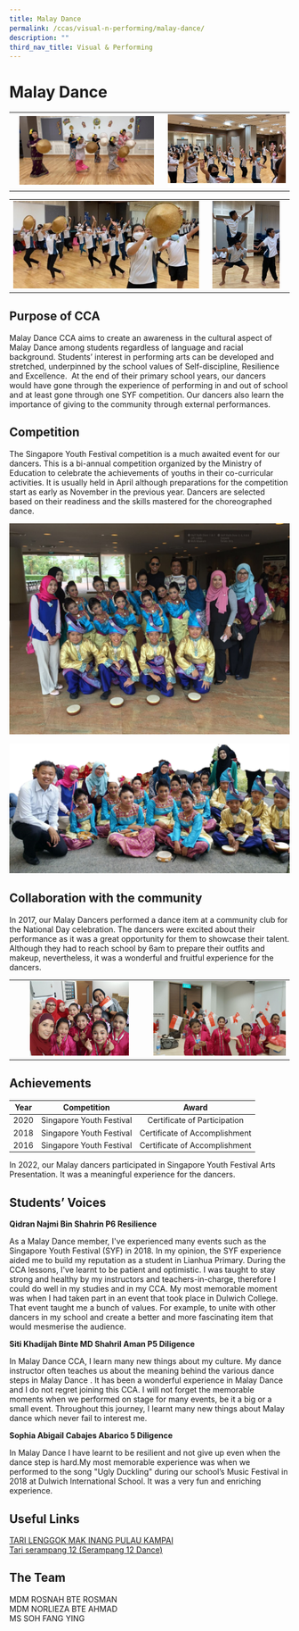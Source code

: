 ```yaml
---
title: Malay Dance
permalink: /ccas/visual-n-performing/malay-dance/
description: ""
third_nav_title: Visual & Performing
---
```

# Malay Dance

|   |   |
|:-:|:-:|
|  <img src="/images/CCAs/Malay%20Dance/Malay%20Dance_1.jpg" style="width:92%"> |  ![](/images/CCAs/Malay%20Dance/Malay%20Dance_2.jpg)   |



|   |   |
|:-:|:-:|
|  ![](/images/CCAs/Malay%20Dance/Malay%20Dance_3.jpg) | <img src="/images/CCAs/Malay%20Dance/Malay%20Dance_4.jpg" style="width:85%">   |

## Purpose of CCA

Malay Dance CCA aims to create an awareness in the cultural aspect of Malay Dance among students regardless of language and racial background. Students’ interest in performing arts can be developed and stretched, underpinned by the school values of Self-discipline, Resilience and Excellence.&nbsp; At the end of their primary school years, our dancers would have gone through the experience of performing in and out of school and at least gone through one SYF competition. Our dancers also learn the importance of giving to the community through external performances.

## Competition

The Singapore Youth Festival competition is a much awaited event for our dancers. This is a bi-annual competition organized by the Ministry of Education to celebrate the achievements of youths in their co-curricular activities. It is usually held in April although preparations for the competition start as early as November in the previous year. Dancers are selected based on their readiness and the skills mastered for the choreographed dance.

![](/images/CCAs/Malay%20Dance/Malay%20Dance_9.jpg) 

![](/images/CCAs/Malay%20Dance/Malay%20Dance_10.png) 

## Collaboration with the community

In 2017, our Malay Dancers performed a dance item at a community club for the National Day celebration. The dancers were excited about their performance as it was a great opportunity for them to showcase their talent. Although they had to reach school by 6am to prepare their outfits and makeup, nevertheless, it was a wonderful and fruitful experience for the dancers.

|   |   |
|:-:|:-:|
| <img src="/images/CCAs/Malay%20Dance/Malay%20Dance_11.jpg" style="width:75%"> |  ![](/images/CCAs/Malay%20Dance/Malay%20Dance_12.jpg)   |


## Achievements

| Year |                Competition                |             Award            |
|:----:|:-------------:|:------------------:|
| 2020 | Singapore Youth Festival  |                  Certificate of Participation            |
| 2018 | Singapore Youth Festival  |            Certificate of Accomplishment                  |
| 2016 |          Singapore Youth Festival         | Certificate of Accomplishment |

In 2022, our Malay dancers participated in Singapore Youth Festival Arts Presentation. It was a meaningful experience for the dancers.


## Students’ Voices

**Qidran Najmi Bin Shahrin P6 Resilience**

As a Malay Dance member, I've experienced many events such as the Singapore Youth Festival (SYF) in 2018. In my opinion, the SYF experience aided me to build my reputation as a student in Lianhua Primary. During the CCA lessons, I've learnt to be patient and optimistic. I was taught to stay strong and healthy by my instructors and teachers-in-charge, therefore I could do well in my studies and in my CCA. My most memorable moment was when I had taken part in an event that took place in Dulwich College. That event taught me a bunch of values. For example, to unite with other dancers in my school and create a better and more fascinating item that would mesmerise the audience.

  

**Siti Khadijah Binte MD Shahril Aman P5 Diligence**

In Malay Dance CCA, I learn many new things about my culture. My dance instructor often teaches us about the meaning behind the various dance steps in Malay Dance . It has been a wonderful experience in Malay Dance and I do not regret joining this CCA. I will not forget the memorable moments when we performed on stage for many events, be it a big or a small event. Throughout this journey, I learnt many new things about Malay dance which never fail to interest me.

  

**Sophia Abigail Cabajes Abarico 5 Diligence**

In Malay Dance I have learnt to be resilient and not give up even when the dance step is hard.My most memorable experience was when we performed to the song "Ugly Duckling" during our school’s Music Festival in 2018 at Dulwich International School. It was a very fun and enriching experience.

## Useful Links

<a href="https://www.youtube.com/watch?v=osXv2AAk1w4" target="_blank">TARI LENGGOK MAK INANG PULAU KAMPAI</a>   
<a href="https://www.youtube.com/watch?v=Rg1PUM0M0NI" target="_blank">Tari serampang 12 (Serampang 12 Dance)</a>

## The Team

MDM ROSNAH BTE ROSMAN<br>
MDM NORLIEZA BTE AHMAD<br>
MS SOH FANG YING